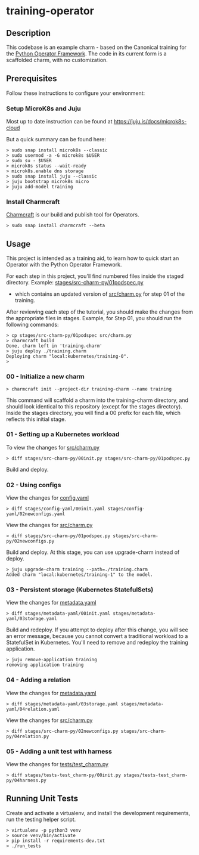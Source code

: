 # training-operator

## Description

This codebase is an example charm - based on the Canonical training for the
[Python Operator Framework](https://github.com/canonical/operator). The code in
its current form is a scaffolded charm, with no customization.

## Prerequisites

Follow these instructions to configure your environment:

### Setup MicroK8s and Juju

Most up to date instruction can be found at <https://juju.is/docs/microk8s-cloud>

But a quick summary can be found here:

    > sudo snap install microk8s --classic
    > sudo usermod -a -G microk8s $USER
    > sudo su - $USER
    > microk8s status --wait-ready
    > microk8s.enable dns storage
    > sudo snap install juju --classic
    > juju bootstrap microk8s micro
    > juju add-model training

### Install Charmcraft

[Charmcraft](https://github.com/canonical/charmcraft) is our build and publish
tool for Operators.

    > sudo snap install charmcraft --beta

## Usage

This project is intended as a training aid, to learn how to quick start an
Operator with the Python Operator Framework.

For each step in this project, you'll find numbered files inside the staged
directory. Example: [stages/src-charm-py/01podspec.py](stages/src-charm-py/01podspec.py)
- which contains an updated version of [src/charm.py](src/charm.py) for step 01
of the training.

After reviewing each step of the tutorial, you should make the changes from the
appropriate files in stages. Example, for Step 01, you should run the following
commands:

    > cp stages/src-charm-py/01podspec src/charm.py
    > charmcraft build
    Done, charm left in 'training.charm'
    > juju deploy ./training.charm
    Deploying charm "local:kubernetes/training-0".
    >

### 00 - Initialize a new charm

    > charmcraft init --project-dir training-charm --name training

This command will scaffold a charm into the training-charm directory, and should
look identical to this repository (except for the stages directory). Inside the
stages directory, you will find a 00 prefix for each file, which reflects this
initial stage.

### 01 - Setting up a Kubernetes workload
To view the changes for [src/charm.py](src/charm.py)

    > diff stages/src-charm-py/00init.py stages/src-charm-py/01podspec.py

Build and deploy.

### 02 - Using configs
View the changes for [config.yaml](config.yaml)

    > diff stages/config-yaml/00init.yaml stages/config-yaml/02newconfigs.yaml

View the changes for [src/charm.py](src/charm.py)

    > diff stages/src-charm-py/01podspec.py stages/src-charm-py/02newconfigs.py

Build and deploy. At this stage, you can use upgrade-charm instead of deploy.

    > juju upgrade-charm training --path=./training.charm
    Added charm "local:kubernetes/training-1" to the model.

### 03 - Persistent storage (Kubernetes StatefulSets)
View the changes for [metadata.yaml](metadata.yaml)

    > diff stages/metadata-yaml/00init.yaml stages/metadata-yaml/03storage.yaml

Build and redeploy. If you attempt to deploy after this change, you will see an
error message, because you cannot convert a traditional workload to a StatefulSet
in Kubernetes. You'll need to remove and redeploy the training application.

    > juju remove-application training
    removing application training

### 04 - Adding a relation
View the changes for [metadata.yaml](metadata.yaml)

    > diff stages/metadata-yaml/03storage.yaml stages/metadata-yaml/04relation.yaml

View the changes for [src/charm.py](src/charm.py)

    > diff stages/src-charm-py/02newconfigs.py stages/src-charm-py/04relation.py

### 05 - Adding a unit test with harness
View the changes for [tests/test_charm.py](tests/test_charm.py)

    > diff stages/tests-test_charm-py/00init.py stages/tests-test_charm-py/04harness.py

## Running Unit Tests

Create and activate a virtualenv, and install the development requirements, run
the testing helper script.

    > virtualenv -p python3 venv
    > source venv/bin/activate
    > pip install -r requirements-dev.txt
    > ./run_tests
